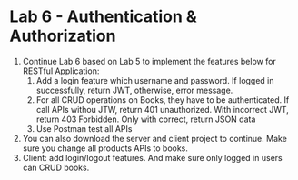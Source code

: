 # Lab 6 - Authentication & Authorization
1. Continue Lab 6 based on Lab 5 to implement the features below for RESTful Application:
    1. Add a login feature which username and password. If logged in successfully, return JWT, otherwise, error message.
    2. For all CRUD operations on Books, they have to be authenticated. If call APIs withou JTW, return 401 unauthorized. With incorrect JWT, return 403 Forbidden. Only with correct, return JSON data
    3. Use Postman test all APIs
2. You can also download the server and client project to continue. Make sure you change all products APIs to books.
3. Client: add login/logout features. And make sure only logged in users can CRUD books.
